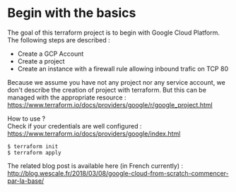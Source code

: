 # Begin with the basics

The goal of this terraform project is to begin with Google Cloud Platform. The following steps are described :
- Create a GCP Account
- Create a project
- Create an instance with a firewall rule allowing inbound trafic on TCP 80

Because we assume you have not any project nor any service account, we don't describe the creation of project with terraform. But this can be managed with the appropriate resource : https://www.terraform.io/docs/providers/google/r/google_project.html

How to use ?  
Check if your credentials are well configured : https://www.terraform.io/docs/providers/google/index.html
```
$ terraform init
$ terraform apply
```

The related blog post is available here (in French currently) : http://blog.wescale.fr/2018/03/08/google-cloud-from-scratch-commencer-par-la-base/
